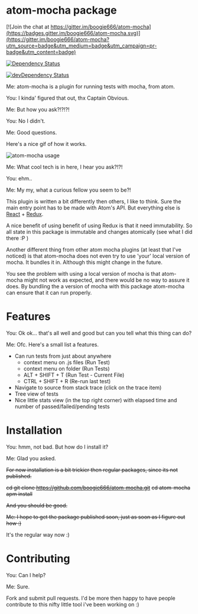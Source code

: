 # atom-mocha package

[![Join the chat at https://gitter.im/boogie666/atom-mocha](https://badges.gitter.im/boogie666/atom-mocha.svg)](https://gitter.im/boogie666/atom-mocha?utm_source=badge&utm_medium=badge&utm_campaign=pr-badge&utm_content=badge)

[![Dependency Status](https://david-dm.org/boogie666/atom-mocha.svg)](https://david-dm.org/boogie666/atom-mocha)

[![devDependency Status](https://david-dm.org/boogie666/atom-mocha/dev-status.svg)](https://david-dm.org/boogie666/atom-mocha#info=devDependencies)

Me: atom-mocha is a plugin for running tests with mocha, from atom.

You: I kinda' figured that out, thx Captain Obvious.

Me: But how you ask?!?!?!

You: No I didn't.

Me: Good questions.

Here's a nice gif of how it works.

![atom-mocha usage](https://raw.githubusercontent.com/boogie666/atom-mocha/master/screenshots/atom-mocha.gif)

Me: What cool tech is in here, I hear you ask?!?!

You: ehm..

Me: My my, what a curious fellow you seem to be?!

This plugin is written a bit differently then others, I like to think.
Sure the main entry point has to be made with Atom's API.
But everything else is [React](https://facebook.github.io/react/) + [Redux](http://rackt.org/redux/index.html).

A nice benefit of using benefit of using Redux is that it need immutability.
So all state in this package is immutable and changes atomically (see what I did there :P )


Another different thing from other atom mocha plugins (at least that I've noticed)
is that atom-mocha does not even try to use 'your' local version of mocha.
It bundles it in. Although this might change in the future.

You see the problem with using a local version of mocha is that atom-mocha might
not work as expected, and there would be no way to assure it does.
By bundling the a version of mocha with this package atom-mocha can ensure that it
can run properly.


# Features

You: Ok ok... that's all well and good but can you tell what this thing can do?

Me: Ofc. Here's a small list a features.

- Can run tests from just about anywhere
    - context menu on .js files (Run Test)
    - context menu on folder (Run Tests)
    - ALT  + SHIFT + T (Run Test - Current File)
    - CTRL + SHIFT + R (Re-run last test)
- Navigate to source from stack trace (click on the trace item)
- Tree view of tests
- Nice little stats view (in the top right corner) with elapsed time and number of passed/failed/pending tests


# Installation

You: hmm, not bad. But how do I install it?

Me: Glad you asked.

~~For now installation is a bit trickier then regular packages, since its not published.~~

~~cd <somewhere where you want to have the package>~~
~~git clone https://github.com/boogie666/atom-mocha.git~~
~~cd atom-mocha~~
~~apm install~~

~~And you should be good.~~

~~Me: I hope to get the package published soon, just as soon as I figure out how :)~~

It's the regular way now :)

# Contributing

You: Can I help?

Me: Sure.


Fork and submit pull requests.
I'd be more then happy to have people contribute to this nifty little tool i've been working on :)
